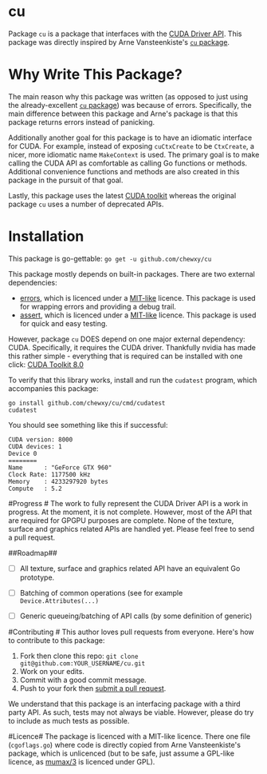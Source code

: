 # cu 

Package `cu` is a package that interfaces with the [CUDA Driver API](http://docs.nvidia.com/cuda/cuda-driver-api/). This package was directly inspired by Arne Vansteenkiste's [`cu` package](https://github.com/barnex/cuda5).

# Why Write This Package? #
The main reason why this package was written (as opposed to just using the already-excellent [`cu` package](https://github.com/barnex/cuda5)) was because of errors. Specifically, the main difference between this package and Arne's package is that this package returns errors instead of panicking.

Additionally another goal for this package is to have an idiomatic interface for CUDA. For example, instead of exposing `cuCtxCreate` to be `CtxCreate`, a nicer, more idiomatic name `MakeContext` is used. The primary goal is to make calling the CUDA API as comfortable as calling Go functions or methods. Additional convenience functions and methods are also created in this package in the pursuit of that goal.

Lastly, this package uses the latest [CUDA toolkit](https://developer.nvidia.com/cuda-toolkit) whereas the original package `cu` uses a number of deprecated APIs.

# Installation #

This package is go-gettable: `go get -u github.com/chewxy/cu`

This package mostly depends on built-in packages. There are two external dependencies:

* [errors](https://github.com/pkg/errors), which is licenced under a [MIT-like](https://github.com/pkg/errors/blob/master/LICENSE) licence. This package is used for wrapping errors and providing a debug trail.
* [assert](https://github.com/stretchr/testify), which is licenced under a [MIT-like](https://github.com/stretchr/testify/blob/master/LICENSE) licence. This package is used for quick and easy testing.

However, package `cu` DOES depend on one major external dependency: CUDA. Specifically, it requires the CUDA driver. Thankfully nvidia has made this rather simple - everything that is required can be installed with one click: [CUDA Toolkit 8.0](https://developer.nvidia.com/cuda-toolkit)


To verify that this library works, install and run the `cudatest` program, which accompanies this package:

```
go install github.com/chewxy/cu/cmd/cudatest
cudatest
```

You should see something like this if successful:

```
CUDA version: 8000
CUDA devices: 1
Device 0
========
Name      :	"GeForce GTX 960"
Clock Rate:	1177500 kHz
Memory    :	4233297920 bytes
Compute   : 5.2
```

#Progress #
The work to fully represent the CUDA Driver API is a work in progress. At the moment, it is not complete. However, most of the API that are required for GPGPU purposes are complete. None of the texture, surface and graphics related APIs are handled yet. Please feel free to send a pull request.

##Roadmap##

* [ ] All texture, surface and graphics related API have an equivalent Go prototype.
* [ ] Batching of common operations (see for example `Device.Attributes(...)`
* [ ] Generic queueing/batching of API calls (by some definition of generic)


#Contributing #
This author loves pull requests from everyone. Here's how to contribute to this package:

1. Fork then clone this repo:
    `git clone git@github.com:YOUR_USERNAME/cu.git`
2. Work on your edits.
3. Commit with a good commit message.
4. Push to your fork then [submit a pull request](https://github.com/chewxy/cu/compare/).

We understand that this package is an interfacing package with a third party API. As such, tests may not always be viable. However, please do try to include as much tests as possible.

#Licence#
The package is licenced with a MIT-like licence. There one file (`cgoflags.go`) where code is directly copied from Arne Vansteenkiste's package, which is unlicenced (but to be safe, just assume a GPL-like licence, as [mumax/3](https://github.com/mumax/3) is licenced under GPL).